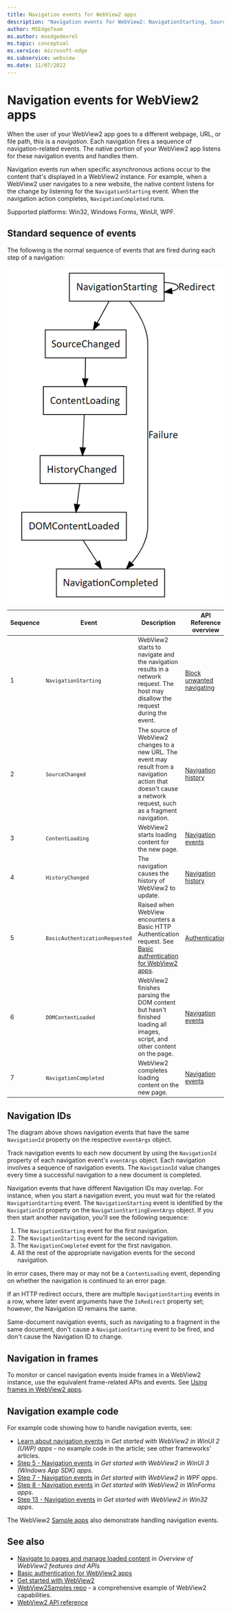 ```yaml
---
title: Navigation events for WebView2 apps
description: "Navigation events for WebView2: NavigationStarting, SourceChanged, ContentLoading, HistoryChanged, DOMContentLoaded, and NavigationCompleted."
author: MSEdgeTeam
ms.author: msedgedevrel
ms.topic: conceptual
ms.service: microsoft-edge
ms.subservice: webview
ms.date: 11/07/2022
---
```

# Navigation events for WebView2 apps

When the user of your WebView2 app goes to a different webpage, URL, or file path, this is a _navigation_.  Each navigation fires a sequence of navigation-related events.  The native portion of your WebView2 app listens for these navigation events and handles them.

Navigation events run when specific asynchronous actions occur to the content that's displayed in a WebView2 instance.  For example, when a WebView2 user navigates to a new website, the native content listens for the change by listening for the `NavigationStarting` event.  When the navigation action completes, `NavigationCompleted` runs.


<!--
maintenance links (keep, to keep sections' content sync'd)
This, main page:
* [Navigation events for WebView2 apps](../concepts/navigation-events.md) - main copy; update it and then propagate/copy to these h2 sections:
Derivative copies of this page's content, or links to this page:
* [Get started with WebView2 in Win32 apps](../get-started/win32.md#step-12---navigation-events)
* [Get started with WebView2 in WinForms apps](../get-started/winforms.md#step-7---navigation-events)
* [Get started with WebView2 in WinUI 2 (UWP) apps](../get-started/winui2.md#step-7---navigation-events)
* [Get started with WebView2 in WinUI 3 (Windows App SDK) apps](../get-started/winui.md#step-7---navigation-events)
* [Get started with WebView2 in WPF apps](../get-started/wpf.md#step-6---navigation-events)
-->

Supported platforms: Win32, Windows Forms, WinUI, WPF.


<!-- ====================================================================== -->
## Standard sequence of events

The following is the normal sequence of events that are fired during each step of a navigation:

![WebView2 Navigation Events](./navigation-events-images/navigation-graph.png)

| Sequence | Event | Description | API Reference overview |
|---|---|---|---|
| 1 | `NavigationStarting` |  WebView2 starts to navigate and the navigation results in a network request.  The host may disallow the request during the event. | [Block unwanted navigating](./overview-features-apis.md#block-unwanted-navigating) |
| 2 | `SourceChanged` |  The source of WebView2 changes to a new URL.<!--todo: clarify-->  The event may result from a navigation action that doesn't cause a network request, such as a fragment<!--todo: anchor?--> navigation. | [Navigation history](./overview-features-apis.md#navigation-history) |
| 3 | `ContentLoading` |  WebView2 starts loading content for the new page. | [Navigation events](./overview-features-apis.md#navigation-events) |
| 4 | `HistoryChanged` |  The navigation causes the history of WebView2 to update. | [Navigation history](./overview-features-apis.md#navigation-history) |
| 5 | `BasicAuthenticationRequested` |  Raised when WebView encounters a Basic HTTP Authentication request.  See [Basic authentication for WebView2 apps](./basic-authentication.md). | [Authentication](./overview-features-apis.md#authentication) |
| 6 | `DOMContentLoaded` |  WebView2 finishes parsing the DOM content but hasn't finished loading all images, script, and other content on the page. | [Navigation events](./overview-features-apis.md#navigation-events) |
| 7 | `NavigationCompleted` |  WebView2 completes loading content on the new page. | [Navigation events](./overview-features-apis.md#navigation-events) |


<!-- ====================================================================== -->
## Navigation IDs

The diagram above shows navigation events that have the same `NavigationId` property on the respective `eventArgs` object.

Track navigation events to each new document by using the `NavigationId` property of each navigation event's `eventArgs` object.  Each navigation involves a sequence of navigation events.  The `NavigationId` value changes every time a successful navigation to a new document is completed.

Navigation events that have different Navigation IDs may overlap.  For instance, when you start a navigation event, you must wait for the related `NavigationStarting` event.  The `NavigationStarting` event is identified by the `NavigationId` property on the `NavigationStartingEventArgs` object.  If you then start another navigation, you'll see the following sequence:
1. The `NavigationStarting` event for the first navigation.
1. The `NavigationStarting` event for the second navigation.
1. The `NavigationCompleted` event for the first navigation.
1. All the rest of the appropriate navigation events for the second navigation.

In error cases, there may or may not be a `ContentLoading` event, depending on whether the navigation is continued to an error page.

If an HTTP redirect occurs, there are multiple `NavigationStarting` events in a row, where later event arguments have the `IsRedirect` property set; however, the Navigation ID remains the same.

Same-document navigation events, such as navigating to a fragment in the same document, don't cause a `NavigationStarting` event to be fired, and don't cause the Navigation ID to change.


<!-- ====================================================================== -->
## Navigation in frames

To monitor or cancel navigation events inside frames in a WebView2 instance, use the equivalent frame-related APIs and events.  See [Using frames in WebView2 apps](./frames.md).


<!-- ====================================================================== -->
## Navigation example code

For example code showing how to handle navigation events, see:
* [Learn about navigation events](../get-started/winui2.md#learn-about-navigation-events) in _Get started with WebView2 in WinUI 2 (UWP) apps_ - no example code in the article; see other frameworks' articles.
* [Step 5 - Navigation events](../get-started/winui.md#step-5---navigation-events) in _Get started with WebView2 in WinUI 3 (Windows App SDK) apps_.
* [Step 7 - Navigation events](../get-started/wpf.md#step-7---navigation-events) in _Get started with WebView2 in WPF apps_.
* [Step 8 - Navigation events](../get-started/winforms.md#step-8---navigation-events) in _Get started with WebView2 in WinForms apps_.
* [Step 13 - Navigation events](../get-started/win32.md#step-13---navigation-events) in _Get started with WebView2 in Win32 apps_.

The WebView2 [Sample apps](../code-samples-links.md) also demonstrate handling navigation events.


<!-- ====================================================================== -->
## See also

* [Navigate to pages and manage loaded content](./overview-features-apis.md#navigate-to-pages-and-manage-loaded-content) in _Overview of WebView2 features and APIs_
* [Basic authentication for WebView2 apps](./basic-authentication.md)
* [Get started with WebView2](../get-started/get-started.md)
* [WebView2Samples repo](https://github.com/MicrosoftEdge/WebView2Samples) - a comprehensive example of WebView2 capabilities.
* [WebView2 API reference](/dotnet/api/microsoft.web.webview2.wpf.webview2)
